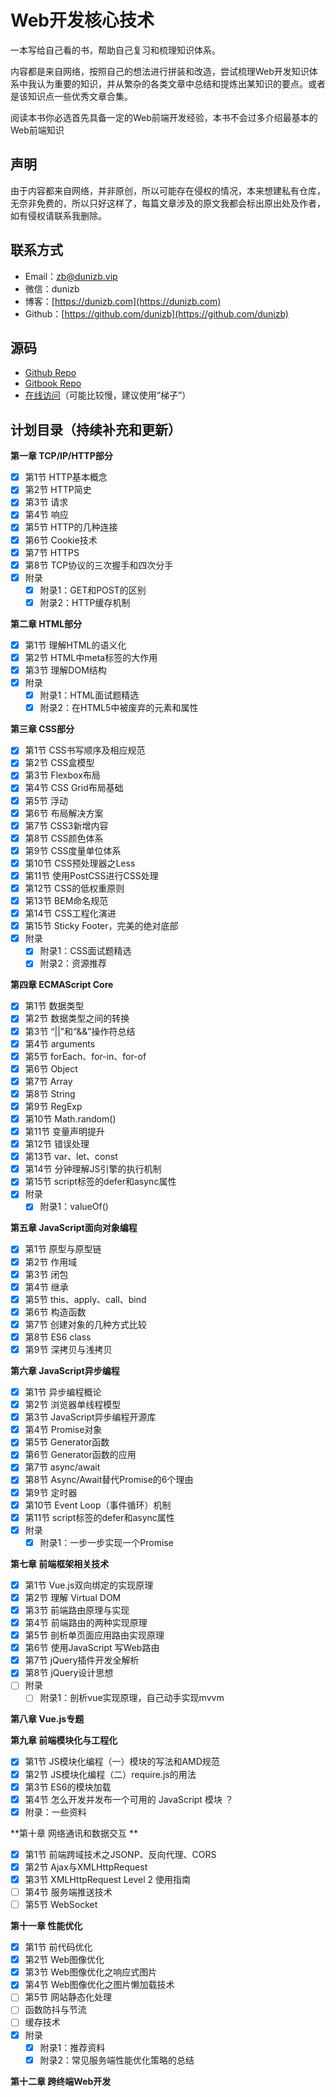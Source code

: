 # Web开发核心技术

一本写给自己看的书，帮助自己复习和梳理知识体系。

内容都是来自网络，按照自己的想法进行拼装和改造，尝试梳理Web开发知识体系中我认为重要的知识，并从繁杂的各类文章中总结和提炼出某知识的要点。或者是该知识点一些优秀文章合集。

阅读本书你必选首先具备一定的Web前端开发经验，本书不会过多介绍最基本的Web前端知识

## 声明

由于内容都来自网络，并非原创，所以可能存在侵权的情况，本来想建私有仓库，无奈非免费的，所以只好这样了，每篇文章涉及的原文我都会标出原出处及作者，如有侵权请联系我删除。

## 联系方式

* Email：[zb@dunizb.vip](mailto:zb@dunizb.vip)
* 微信：dunizb
* 博客：[https://dunizb.com](https://dunizb.com)
* Github：[https://github.com/dunizb](https://github.com/dunizb)

## 源码

* [Github Repo](https://github.com/dunizb/web-dev-core-tech)
* [Gitbook Repo](https://www.gitbook.com/book/dunizb/web-dev-core-tech)
* [在线访问](https://webdev.dunizb.vip)（可能比较慢，建议使用“梯子”）

## 计划目录（持续补充和更新）

**第一章 TCP/IP/HTTP部分**

* [x] 第1节 HTTP基本概念
* [x] 第2节 HTTP简史
* [x] 第3节 请求
* [x] 第4节 响应
* [x] 第5节 HTTP的几种连接
* [x] 第6节 Cookie技术
* [x] 第7节 HTTPS
* [x] 第8节 TCP协议的三次握手和四次分手
* [x] 附录
  * [x] 附录1：GET和POST的区别
  * [x] 附录2：HTTP缓存机制

**第二章 HTML部分**

* [x] 第1节 理解HTML的语义化
* [x] 第2节 HTML中meta标签的大作用
* [x] 第3节 理解DOM结构
* [x] 附录
  * [x] 附录1：HTML面试题精选
  * [x] 附录2：在HTML5中被废弃的元素和属性

**第三章 CSS部分**

* [x] 第1节 CSS书写顺序及相应规范
* [x] 第2节 CSS盒模型
* [x] 第3节 Flexbox布局
* [x] 第4节 CSS Grid布局基础
* [x] 第5节 浮动
* [x] 第6节 布局解决方案
* [x] 第7节 CSS3新增内容
* [x] 第8节 CSS颜色体系
* [x] 第9节 CSS度量单位体系
* [x] 第10节 CSS预处理器之Less
* [x] 第11节 使用PostCSS进行CSS处理
* [x] 第12节 CSS的低权重原则
* [x] 第13节 BEM命名规范
* [x] 第14节 CSS工程化演进
* [x] 第15节 Sticky Footer，完美的绝对底部
* [x] 附录
  * [x] 附录1：CSS面试题精选
  * [x] 附录2：资源推荐

**第四章 ECMAScript Core**

* [x] 第1节 数据类型
* [x] 第2节 数据类型之间的转换
* [x] 第3节 “\|\|”和“&&”操作符总结
* [x] 第4节 arguments
* [x] 第5节 forEach、for-in、for-of
* [x] 第6节 Object
* [x] 第7节 Array
* [x] 第8节 String
* [x] 第9节 RegExp
* [x] 第10节 Math.random\(\)
* [x] 第11节 变量声明提升
* [x] 第12节 错误处理
* [x] 第13节 var、let、const
* [x] 第14节 分钟理解JS引擎的执行机制
* [x] 第15节 script标签的defer和async属性
* [x] 附录
  * [x] 附录1：valueOf\(\)

**第五章 JavaScript面向对象编程**

* [x] 第1节 原型与原型链
* [x] 第2节 作用域
* [x] 第3节 闭包
* [x] 第4节 继承
* [x] 第5节 this、apply、call、bind
* [x] 第6节 构造函数
* [x] 第7节 创建对象的几种方式比较
* [x] 第8节 ES6 class
* [x] 第9节 深拷贝与浅拷贝

**第六章 JavaScript异步编程**

* [x] 第1节 异步编程概论
* [x] 第2节 浏览器单线程模型
* [x] 第3节 JavaScript异步编程开源库
* [x] 第4节 Promise对象
* [x] 第5节 Generator函数
* [x] 第6节 Generator函数的应用
* [x] 第7节 async/await
* [x] 第8节 Async/Await替代Promise的6个理由
* [x] 第9节 定时器
* [x] 第10节 Event Loop（事件循环）机制
* [x] 第11节 script标签的defer和async属性
* [x] 附录
  * [x] 附录1：一步一步实现一个Promise

**第七章 前端框架相关技术**

* [x] 第1节 Vue.js双向绑定的实现原理
* [x] 第2节 理解 Virtual DOM
* [x] 第3节 前端路由原理与实现
* [x] 第4节 前端路由的两种实现原理
* [x] 第5节 剖析单页面应用路由实现原理
* [x] 第6节 使用JavaScript 写Web路由
* [x] 第7节 jQuery插件开发全解析
* [x] 第8节 jQuery设计思想
* [ ] 附录
  * [ ] 附录1：剖析vue实现原理，自己动手实现mvvm

**第八章 Vue.js专题**

**第九章 前端模块化与工程化**

* [x] 第1节 JS模块化编程（一）模块的写法和AMD规范
* [x] 第2节 JS模块化编程（二）require.js的用法
* [x] 第3节 ES6的模块加载
* [x] 第4节 怎么开发并发布一个可用的 JavaScript 模块 ？
* [x] 附录：一些资料

**第十章 网络通讯和数据交互 **

* [x] 第1节 前端跨域技术之JSONP、反向代理、CORS
* [x] 第2节 Ajax与XMLHttpRequest
* [x] 第3节 XMLHttpRequest Level 2 使用指南
* [ ] 第4节 服务端推送技术
* [ ] 第5节 WebSocket

**第十一章 性能优化**

* [x] 第1节 前代码优化
* [x] 第2节 Web图像优化
* [x] 第3节 Web图像优化之响应式图片
* [x] 第4节 Web图像优化之图片懒加载技术
* [ ] 第5节 网站静态化处理
* [ ] 函数防抖与节流
* [ ] 缓存技术
* [x] 附录
  * [x] 附录1：推荐资料
  * [x] 附录2：常见服务端性能优化策略的总结

**第十二章 跨终端Web开发**

